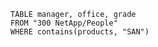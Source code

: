 


```dataview
TABLE manager, office, grade
FROM "300 NetApp/People"
WHERE contains(products, "SAN")
```
